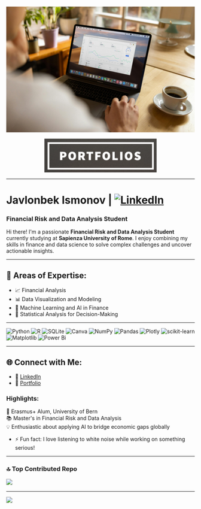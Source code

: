 ![Alt Text](./pexels-firmbee-com-22729701-7013100.jpg)
<p align="center">
  <a href="https://javlon001.github.io">
    <img src="./portfolio1.png" alt="Portfolio" width="300" />
  </a>
</p>

---

# Javlonbek Ismonov |  [![LinkedIn](https://img.shields.io/badge/LinkedIn-%230077B5.svg?logo=linkedin&logoColor=white)](https://linkedin.com/in/https://www.linkedin.com/in/javlonbek-ismonov-a995b2209/) 


### Financial Risk and Data Analysis Student  

Hi there! I'm a passionate **Financial Risk and Data Analysis Student** currently studying at **Sapienza University of Rome**. I enjoy combining my skills in finance and data science to solve complex challenges and uncover actionable insights.

---

## 🌟 Areas of Expertise:
- 📈 Financial Analysis  
- 📊 Data Visualization and Modeling  
- 🤖 Machine Learning and AI in Finance  
- 🧮 Statistical Analysis for Decision-Making  

---

![Python](https://img.shields.io/badge/python-3670A0?style=for-the-badge&logo=python&logoColor=ffdd54) ![R](https://img.shields.io/badge/r-%23276DC3.svg?style=for-the-badge&logo=r&logoColor=white) ![SQLite](https://img.shields.io/badge/sqlite-%2307405e.svg?style=for-the-badge&logo=sqlite&logoColor=white) ![Canva](https://img.shields.io/badge/Canva-%2300C4CC.svg?style=for-the-badge&logo=Canva&logoColor=white) ![NumPy](https://img.shields.io/badge/numpy-%23013243.svg?style=for-the-badge&logo=numpy&logoColor=white) ![Pandas](https://img.shields.io/badge/pandas-%23150458.svg?style=for-the-badge&logo=pandas&logoColor=white) ![Plotly](https://img.shields.io/badge/Plotly-%233F4F75.svg?style=for-the-badge&logo=plotly&logoColor=white) ![scikit-learn](https://img.shields.io/badge/scikit--learn-%23F7931E.svg?style=for-the-badge&logo=scikit-learn&logoColor=white) ![Matplotlib](https://img.shields.io/badge/Matplotlib-%23ffffff.svg?style=for-the-badge&logo=Matplotlib&logoColor=black) ![Power Bi](https://img.shields.io/badge/power_bi-F2C811?style=for-the-badge&logo=powerbi&logoColor=black)

---

## 🌐 Connect with Me:
- 💼 [LinkedIn](https://www.linkedin.com/in/javlonbek-ismonov-a995b2209)  
- 📂 [Portfolio](https://javlon001.github.io)  

### Highlights:
🚀 Erasmus+ Alum, University of Bern  
📚 Master's in Financial Risk and Data Analysis  
💡 Enthusiastic about applying AI to bridge economic gaps globally  



- ⚡ Fun fact: I love listening to white noise while working on something serious!

---

### 🔝 Top Contributed Repo
![](https://github-contributor-stats.vercel.app/api?username=Javlon001&limit=5&theme=dark&combine_all_yearly_contributions=true)

---
[![](https://visitcount.itsvg.in/api?id=Javlon001&icon=1&color=8)](https://visitcount.itsvg.in)
